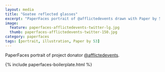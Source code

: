 ```yaml
---
layout: media
title: "Goatee reflected glasses"
excerpt: "PaperFaces portrait of @afflictedevents drawn with Paper by 53 on an iPad."
image: 
  feature: paperfaces-afflictedevents-twitter-lg.jpg
  thumb: paperfaces-afflictedevents-twitter-150.jpg
category: paperfaces
tags: [portrait, illustration, Paper by 53]
---
```


PaperFaces portrait of project donator [@afflictedevents](http://twitter.com/afflictedevents).

{% include paperfaces-boilerplate.html %}